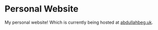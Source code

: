 # Personal Website

My personal website! Which is currently being hosted at [abdullahbeg.uk](https://www.abdullahbeg.uk).

